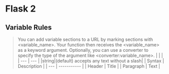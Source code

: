 # Flask 2
## Variable Rules
>You can add variable sections to a URL by marking sections with &lt;variable_name&gt;. Your function then receives the &lt;variable_name&gt; as a keyword argument. Optionally, you can use a converter to specify the type of the argument like &lt;converter:variable_name&gt;.
|&nbsp;|&nbsp;|
| --- | --- |
|string|(default) accepts any text without a slash|
| Syntax | Description |
| --- | ----------- |
| Header | Title |
| Paragraph | Text |
